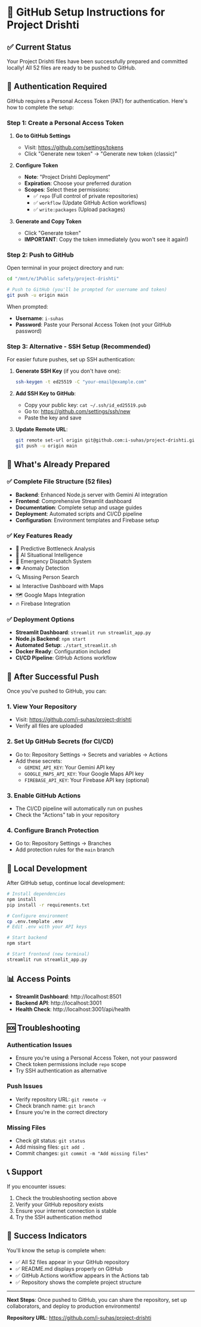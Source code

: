 # 🚀 GitHub Setup Instructions for Project Drishti

## ✅ Current Status
Your Project Drishti files have been successfully prepared and committed locally! All 52 files are ready to be pushed to GitHub.

## 🔐 Authentication Required

GitHub requires a Personal Access Token (PAT) for authentication. Here's how to complete the setup:

### Step 1: Create a Personal Access Token

1. **Go to GitHub Settings**
   - Visit: https://github.com/settings/tokens
   - Click "Generate new token" → "Generate new token (classic)"

2. **Configure Token**
   - **Note**: "Project Drishti Deployment"
   - **Expiration**: Choose your preferred duration
   - **Scopes**: Select these permissions:
     - ✅ `repo` (Full control of private repositories)
     - ✅ `workflow` (Update GitHub Action workflows)
     - ✅ `write:packages` (Upload packages)

3. **Generate and Copy Token**
   - Click "Generate token"
   - **IMPORTANT**: Copy the token immediately (you won't see it again!)

### Step 2: Push to GitHub

Open terminal in your project directory and run:

```bash
cd "/mnt/e/1Public safety/project-drishti"

# Push to GitHub (you'll be prompted for username and token)
git push -u origin main
```

When prompted:
- **Username**: `i-suhas`
- **Password**: Paste your Personal Access Token (not your GitHub password)

### Step 3: Alternative - SSH Setup (Recommended)

For easier future pushes, set up SSH authentication:

1. **Generate SSH Key** (if you don't have one):
   ```bash
   ssh-keygen -t ed25519 -C "your-email@example.com"
   ```

2. **Add SSH Key to GitHub**:
   - Copy your public key: `cat ~/.ssh/id_ed25519.pub`
   - Go to: https://github.com/settings/ssh/new
   - Paste the key and save

3. **Update Remote URL**:
   ```bash
   git remote set-url origin git@github.com:i-suhas/project-drishti.git
   git push -u origin main
   ```

## 🎯 What's Already Prepared

### ✅ Complete File Structure (52 files)
- **Backend**: Enhanced Node.js server with Gemini AI integration
- **Frontend**: Comprehensive Streamlit dashboard
- **Documentation**: Complete setup and usage guides
- **Deployment**: Automated scripts and CI/CD pipeline
- **Configuration**: Environment templates and Firebase setup

### ✅ Key Features Ready
- 🔮 Predictive Bottleneck Analysis
- 🧠 AI Situational Intelligence  
- 🚨 Emergency Dispatch System
- 👁️ Anomaly Detection
- 🔍 Missing Person Search
- 📊 Interactive Dashboard with Maps
- 🗺️ Google Maps Integration
- 🔥 Firebase Integration

### ✅ Deployment Options
- **Streamlit Dashboard**: `streamlit run streamlit_app.py`
- **Node.js Backend**: `npm start`
- **Automated Setup**: `./start_streamlit.sh`
- **Docker Ready**: Configuration included
- **CI/CD Pipeline**: GitHub Actions workflow

## 🔧 After Successful Push

Once you've pushed to GitHub, you can:

### 1. **View Your Repository**
   - Visit: https://github.com/i-suhas/project-drishti
   - Verify all files are uploaded

### 2. **Set Up GitHub Secrets** (for CI/CD)
   - Go to: Repository Settings → Secrets and variables → Actions
   - Add these secrets:
     - `GEMINI_API_KEY`: Your Gemini API key
     - `GOOGLE_MAPS_API_KEY`: Your Google Maps API key
     - `FIREBASE_API_KEY`: Your Firebase API key (optional)

### 3. **Enable GitHub Actions**
   - The CI/CD pipeline will automatically run on pushes
   - Check the "Actions" tab in your repository

### 4. **Configure Branch Protection**
   - Go to: Repository Settings → Branches
   - Add protection rules for the `main` branch

## 🚀 Local Development

After GitHub setup, continue local development:

```bash
# Install dependencies
npm install
pip install -r requirements.txt

# Configure environment
cp .env.template .env
# Edit .env with your API keys

# Start backend
npm start

# Start frontend (new terminal)
streamlit run streamlit_app.py
```

## 📊 Access Points
- **Streamlit Dashboard**: http://localhost:8501
- **Backend API**: http://localhost:3001
- **Health Check**: http://localhost:3001/api/health

## 🆘 Troubleshooting

### Authentication Issues
- Ensure you're using a Personal Access Token, not your password
- Check token permissions include `repo` scope
- Try SSH authentication as alternative

### Push Issues
- Verify repository URL: `git remote -v`
- Check branch name: `git branch`
- Ensure you're in the correct directory

### Missing Files
- Check git status: `git status`
- Add missing files: `git add .`
- Commit changes: `git commit -m "Add missing files"`

## 📞 Support

If you encounter issues:
1. Check the troubleshooting section above
2. Verify your GitHub repository exists
3. Ensure your internet connection is stable
4. Try the SSH authentication method

## 🎉 Success Indicators

You'll know the setup is complete when:
- ✅ All 52 files appear in your GitHub repository
- ✅ README.md displays properly on GitHub
- ✅ GitHub Actions workflow appears in the Actions tab
- ✅ Repository shows the complete project structure

---

**Next Steps**: Once pushed to GitHub, you can share the repository, set up collaborators, and deploy to production environments!

**Repository URL**: https://github.com/i-suhas/project-drishti
